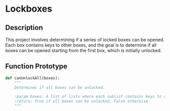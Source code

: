 # Lockboxes

## Description
This project involves determining if a series of locked boxes can be opened. Each box contains keys to other boxes, and the goal is to determine if all boxes can be opened starting from the first box, which is initially unlocked.

## Function Prototype
```python
def canUnlockAll(boxes):
    """
    Determines if all boxes can be unlocked.

    :param boxes: A list of lists where each sublist contains keys to other boxes
    :return: True if all boxes can be unlocked, False otherwise
    """
